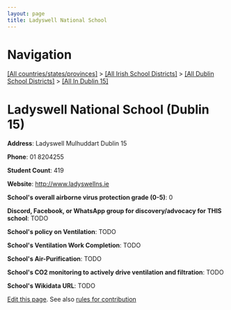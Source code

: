 ```yaml
---
layout: page
title: Ladyswell National School
---
```

# Navigation

[[All countries/states/provinces]](../../../..) > [[All Irish School Districts]](../../..) > [[All Dublin School Districts]](../..) > [[All In Dublin 15]](..)

# Ladyswell National School (Dublin 15)

**Address**: Ladyswell Mulhuddart Dublin 15

**Phone**: 01 8204255

**Student Count**: 419

**Website**: <http://www.ladyswellns.ie>

**School's overall airborne virus protection grade (0-5)**: 0

**Discord, Facebook, or WhatsApp group for discovery/advocacy for THIS school**: TODO

**School's policy on Ventilation**: TODO

**School's Ventilation Work Completion**: TODO

**School's Air-Purification**: TODO

**School's CO2 monitoring to actively drive ventilation and filtration**: TODO

**School's Wikidata URL**: TODO


[Edit this page](https://github.com/ventilate-schools/Ireland/edit/main/./Dublin_15/Ladyswell_National_School.md). See also [rules for contribution](../../../contribution-rules/)